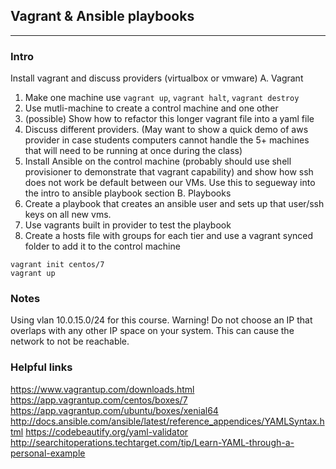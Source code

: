 ## Vagrant & Ansible playbooks
---

### Intro
Install vagrant and discuss providers (virtualbox or vmware)
A. Vagrant
  1. Make one machine use  `vagrant up`, `vagrant halt`, `vagrant destroy`
  2. Use mutli-machine to create a control machine and one other
  3. (possible) Show how to refactor this longer vagrant file into a yaml file
  4. Discuss different providers. (May want to show a quick demo of aws provider in case students computers cannot handle the 5+ machines that will need to be running at once during the class)
  5. Install Ansible on the control machine (probably should use shell provisioner to demonstrate that vagrant capability) and show how ssh does not work be default between our VMs. Use this to segueway into the intro to ansible playbook section
B. Playbooks
  1. Create a playbook that creates an ansible user and sets up that user/ssh keys on all new vms.
  2. Use vagrants built in provider to test the playbook
  3. Create a hosts file with groups for each tier and use a vagrant synced folder to add it to the control machine

```
vagrant init centos/7
vagrant up
```

### Notes
Using vlan 10.0.15.0/24 for this course.
Warning! Do not choose an IP that overlaps with any other IP space on your system. This can cause the network to not be reachable.


### Helpful links

https://www.vagrantup.com/downloads.html
https://app.vagrantup.com/centos/boxes/7
https://app.vagrantup.com/ubuntu/boxes/xenial64
http://docs.ansible.com/ansible/latest/reference_appendices/YAMLSyntax.html
https://codebeautify.org/yaml-validator
http://searchitoperations.techtarget.com/tip/Learn-YAML-through-a-personal-example
